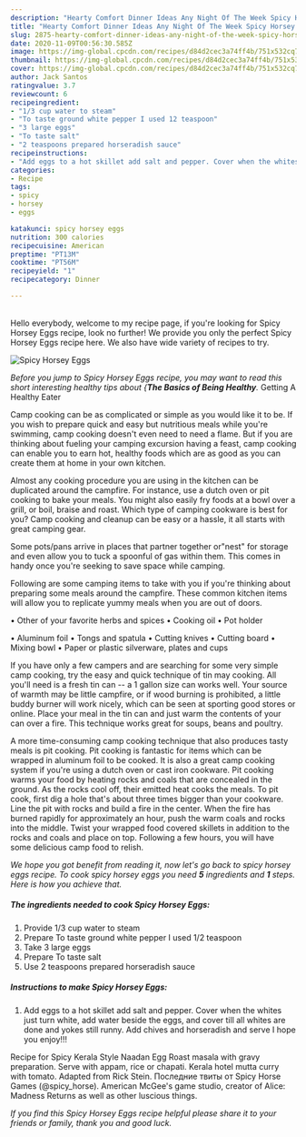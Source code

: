 ```yaml
---
description: "Hearty Comfort Dinner Ideas Any Night Of The Week Spicy Horsey Eggs"
title: "Hearty Comfort Dinner Ideas Any Night Of The Week Spicy Horsey Eggs"
slug: 2875-hearty-comfort-dinner-ideas-any-night-of-the-week-spicy-horsey-eggs
date: 2020-11-09T00:56:30.585Z
image: https://img-global.cpcdn.com/recipes/d84d2cec3a74ff4b/751x532cq70/spicy-horsey-eggs-recipe-main-photo.jpg
thumbnail: https://img-global.cpcdn.com/recipes/d84d2cec3a74ff4b/751x532cq70/spicy-horsey-eggs-recipe-main-photo.jpg
cover: https://img-global.cpcdn.com/recipes/d84d2cec3a74ff4b/751x532cq70/spicy-horsey-eggs-recipe-main-photo.jpg
author: Jack Santos
ratingvalue: 3.7
reviewcount: 6
recipeingredient:
- "1/3 cup water to steam"
- "To taste ground white pepper I used 12 teaspoon"
- "3 large eggs"
- "To taste salt"
- "2 teaspoons prepared horseradish sauce"
recipeinstructions:
- "Add eggs to a hot skillet add salt and pepper. Cover when the whites just turn white, add water beside the eggs, and cover till all whites are done and yokes still runny. Add chives and horseradish and serve I hope you enjoy!!!"
categories:
- Recipe
tags:
- spicy
- horsey
- eggs

katakunci: spicy horsey eggs 
nutrition: 300 calories
recipecuisine: American
preptime: "PT13M"
cooktime: "PT56M"
recipeyield: "1"
recipecategory: Dinner

---
```

<br>
Hello everybody, welcome to my recipe page, if you're looking for Spicy Horsey Eggs recipe, look no further! We provide you only the perfect Spicy Horsey Eggs recipe here. We also have wide variety of recipes to try.
<br>


![Spicy Horsey Eggs](https://img-global.cpcdn.com/recipes/d84d2cec3a74ff4b/751x532cq70/spicy-horsey-eggs-recipe-main-photo.jpg)

<i>Before you jump to Spicy Horsey Eggs recipe, you may want to read this short interesting healthy tips about {<strong>The Basics of Being Healthy</strong>.</i>
Getting A Healthy Eater

    
Camp cooking can be as complicated or simple as you would like it to be. If you wish to prepare quick and easy but nutritious meals while you're swimming, camp cooking doesn't even need to need a flame. But if you are thinking about fueling your camping excursion having a feast, camp cooking can enable you to earn hot, healthy foods which are as good as you can create them at home in your own kitchen.

 Almost any cooking procedure you are using in the kitchen can be duplicated around the campfire. For instance, use a dutch oven or pit cooking to bake your meals. You might also easily fry foods at a bowl over a grill, or boil, braise and roast. Which type of camping cookware is best for you? Camp cooking and cleanup can be easy or a hassle, it all starts with great camping gear.

Some pots/pans arrive in places that partner together or"nest" for storage and even allow you to tuck a spoonful of gas within them. This comes in handy once you're seeking to save space while camping.

Following are some camping items to take with you if you're thinking about preparing some meals around the campfire. These common kitchen items will allow you to replicate yummy meals when you are out of doors.


• Other of your favorite herbs and spices
• Cooking oil
• Pot holder

• Aluminum foil
• Tongs and spatula
• Cutting knives
• Cutting board
• Mixing bowl
• Paper or plastic silverware, plates and cups

If you have only a few campers and are searching for some very simple camp cooking, try the easy and quick technique of tin may cooking. All you'll need is a fresh tin can -- a 1 gallon size can works well. Your source of warmth may be little campfire, or if wood burning is prohibited, a little buddy burner will work nicely, which can be seen at sporting good stores or online. Place your meal in the tin can and just warm the contents of your can over a fire.  This technique works great for soups, beans and poultry.

A more time-consuming camp cooking technique that also produces tasty meals is pit cooking. Pit cooking is fantastic for items which can be wrapped in aluminum foil to be cooked.  It is also a great camp cooking system if you're using a dutch oven or cast iron cookware. Pit cooking warms your food by heating rocks and coals that are concealed in the ground. As the rocks cool off, their emitted heat cooks the meals. To pit cook, first dig a hole that's about three times bigger than your cookware. Line the pit with rocks and build a fire in the center. When the fire has burned rapidly for approximately an hour, push the warm coals and rocks into the middle. Twist your wrapped food covered skillets in addition to the rocks and coals and place on top. Following a few hours, you will have some delicious camp food to relish.


<i>We hope you got benefit from reading it, now let's go back to spicy horsey eggs recipe. To cook spicy horsey eggs you need <strong>5</strong> ingredients and <strong>1</strong> steps. Here is how you achieve that.
</i>

##### The ingredients needed to cook Spicy Horsey Eggs:

1. Provide 1/3 cup water to steam
1. Prepare To taste ground white pepper I used 1/2 teaspoon
1. Take 3 large eggs
1. Prepare To taste salt
1. Use 2 teaspoons prepared horseradish sauce


##### Instructions to make Spicy Horsey Eggs:

1. Add eggs to a hot skillet add salt and pepper. Cover when the whites just turn white, add water beside the eggs, and cover till all whites are done and yokes still runny. Add chives and horseradish and serve I hope you enjoy!!!


Recipe for Spicy Kerala Style Naadan Egg Roast masala with gravy preparation. Serve with appam, rice or chapati. Kerala hotel mutta curry with tomato. Adapted from Rick Stein. Последние твиты от Spicy Horse Games (@spicy_horse). American McGee&#39;s game studio, creator of Alice: Madness Returns as well as other luscious things. 

<i>If you find this Spicy Horsey Eggs recipe helpful please share it to your friends or family, thank you and good luck.</i>
